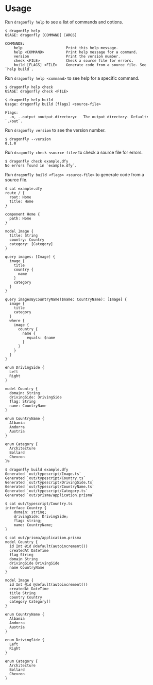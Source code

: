 # Usage

Run `dragonfly help` to see a list of commands and options.

```console
$ dragonfly help
USAGE: dragonfly [COMMAND] [ARGS]

COMMANDS:
    help                    Print this help message.
    help <COMMAND>          Print help message for a command.
    version                 Print the version number.
    check <FILE>            Check a source file for errors.
    build [FLAGS] <FILE>    Generate code from a source file. See `help build`.
```

Run `dragonfly help <command>` to see help for a specific command.

```console
$ dragonfly help check
USAGE: dragonfly check <FILE>

$ dragonfly help build
Usage: dragonfly build [flags] <source-file>

Flags:
  -o, --output <output-directory>   The output directory. Default: `./out`.
```

Run `dragonfly version` to see the version number.

```console
$ dragonfly --version
0.1.0
```

Run `dragonfly check <source-file>` to check a source file for errors.

```console
$ dragonfly check example.dfy
No errors found in `example.dfy`.
```

Run `dragonfly build <flags> <source-file>` to generate code from a source file.

```console
$ cat example.dfy
route / {
  root: Home
  title: Home
}

component Home {
  path: Home
}

model Image {
  title: String
  country: Country
  category: [Category]
}

query images: [Image] {
  image {
    title
    country {
      name
    }
    category
  }
}

query imagesByCountryName($name: CountryName): [Image] {
  image {
    title
    category
  }
  where {
    image {
      country {
        name {
          equals: $name
        }
      }
    }
  }
}

enum DrivingSide {
  Left
  Right
}

model Country {
  domain: String
  drivingSide: DrivingSide
  flag: String
  name: CountryName
}

enum CountryName {
  Albania
  Andorra
  Austria
}

enum Category {
  Architecture
  Bollard
  Chevron
}%

$ dragonfly build example.dfy
Generated `out/typescript/Image.ts`
Generated `out/typescript/Country.ts`
Generated `out/typescript/DrivingSide.ts`
Generated `out/typescript/CountryName.ts`
Generated `out/typescript/Category.ts`
Generated `out/prisma/application.prisma`

$ cat out/typescript/Country.ts
interface Country {
    domain: string;
    drivingSide: DrivingSide;
    flag: string;
    name: CountryName;
} 

$ cat out/prisma/application.prisma
model Country {
  id Int @id @default(autoincrement())
  createdAt DateTime
  flag String
  domain String
  drivingSide DrivingSide
  name CountryName
}

model Image {
  id Int @id @default(autoincrement())
  createdAt DateTime
  title String
  country Country
  category Category[]
}

enum CountryName {
  Albania
  Andorra
  Austria
}

enum DrivingSide {
  Left
  Right
}

enum Category {
  Architecture
  Bollard
  Chevron
}
```